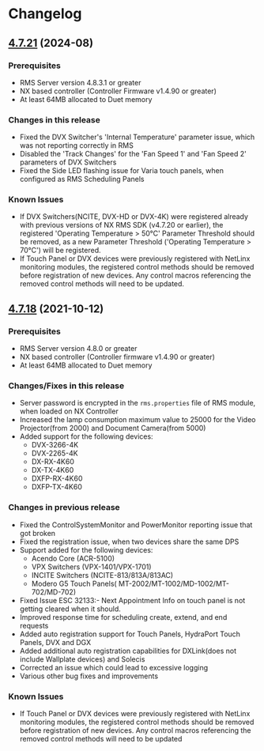 # Changelog

## [4.7.21](https://github.com/Norgate-AV/RMS-SDK/compare/v4.7.18...v4.7.21) (2024-08)

### Prerequisites

- RMS Server version 4.8.3.1 or greater
- NX based controller (Controller Firmware v1.4.90 or greater)
- At least 64MB allocated to Duet memory

### Changes in this release

- Fixed the DVX Switcher's 'Internal Temperature' parameter issue, which was not reporting correctly in RMS
- Disabled the 'Track Changes' for the 'Fan Speed 1' and 'Fan Speed 2' parameters of DVX Switchers
- Fixed the Side LED flashing issue for Varia touch panels, when configured as RMS Scheduling Panels

### Known Issues

- If DVX Switchers(NCITE, DVX-HD or DVX-4K) were registered already with previous versions of NX RMS SDK (v4.7.20 or earlier),
  the registered 'Operating Temperature > 50°C' Parameter Threshold should be removed, as a new Parameter Threshold ('Operating Temperature > 70°C') will be registered.
- If Touch Panel or DVX devices were previously registered with NetLinx monitoring modules, the registered control methods should be removed before registration of new devices. Any control macros referencing the removed control methods will need to be updated.

## [4.7.18](https://github.com/Norgate-AV/RMS-SDK/compare/v4.7.18) (2021-10-12)

### Prerequisites

- RMS Server version 4.8.0 or greater
- NX based controller (Controller firmware v1.4.90 or greater)
- At least 64MB allocated to Duet memory

### Changes/Fixes in this release

- Server password is encrypted in the `rms.properties` file of RMS module, when loaded on NX Controller
- Increased the lamp consumption maximum value to 25000 for the Video Projector(from 2000) and Document Camera(from 5000)
- Added support for the following devices:
    - DVX-3266-4K
    - DVX-2265-4K
    - DX-RX-4K60
    - DX-TX-4K60
    - DXFP-RX-4K60
    - DXFP-TX-4K60

### Changes in previous release

- Fixed the ControlSystemMonitor and PowerMonitor reporting issue that got broken
- Fixed the registration issue, when two devices share the same DPS
- Support added for the following devices:
    - Acendo Core (ACR-5100)
    - VPX Switchers (VPX-1401/VPX-1701)
    - INCITE Switchers (NCITE-813/813A/813AC)
    - Modero G5 Touch Panels( MT-2002/MT-1002/MD-1002/MT-702/MD-702)
- Fixed Issue ESC 32133:- Next Appointment Info on touch panel is not getting cleared when it should.
- Improved response time for scheduling create, extend, and end requests
- Added auto registration support for Touch Panels, HydraPort Touch Panels, DVX and DGX
- Added additional auto registration capabilities for DXLink(does not include Wallplate devices) and Solecis
- Corrected an issue which could lead to excessive logging
- Various other bug fixes and improvements

### Known Issues

- If Touch Panel or DVX devices were previously registered with NetLinx monitoring modules,
  the registered control methods should be removed before registration of new devices. Any control
  macros referencing the removed control methods will need to be updated
